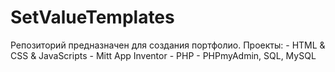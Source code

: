 # SetValueTemplates
Репозиторий предназначен для создания портфолио.
Проекты:
	- HTML & CSS & JavaScripts
	- Mitt App Inventor
	- PHP
	- PHPmyAdmin, SQL, MySQL
